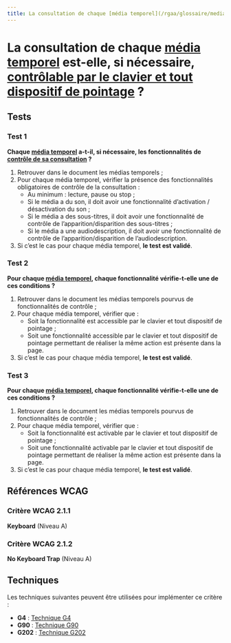 ```yaml
---
title: La consultation de chaque [média temporel](/rgaa/glossaire/media-temporel-type-son-video-et-synchronise) est-elle, si nécessaire, [contrôlable par le clavier et tout dispositif de pointage](/rgaa/glossaire/accessible-et-activable-par-le-clavier-et-tout-dispositif-de-pointage) ?
---
```


# La consultation de chaque [média temporel](/rgaa/glossaire/media-temporel-type-son-video-et-synchronise) est-elle, si nécessaire, [contrôlable par le clavier et tout dispositif de pointage](/rgaa/glossaire/accessible-et-activable-par-le-clavier-et-tout-dispositif-de-pointage) ?



## Tests

### Test 1

**Chaque [média temporel](/rgaa/glossaire/media-temporel-type-son-video-et-synchronise) a-t-il, si nécessaire, les fonctionnalités de [contrôle de sa consultation](/rgaa/glossaire/controle-de-la-consultation-d-un-media-temporel) ?**

1. Retrouver dans le document les médias temporels ;
2. Pour chaque média temporel, vérifier la présence des fonctionnalités obligatoires de contrôle de la consultation :
   - Au minimum : lecture, pause ou stop ;
   - Si le média a du son, il doit avoir une fonctionnalité d’activation / désactivation du son ;
   - Si le média a des sous-titres, il doit avoir une fonctionnalité de contrôle de l’apparition/disparition des sous-titres ;
   - Si le média a une audiodescription, il doit avoir une fonctionnalité de contrôle de l’apparition/disparition de l’audiodescription.
3. Si c’est le cas pour chaque média temporel, **le test est validé**.

### Test 2

**Pour chaque [média temporel](/rgaa/glossaire/media-temporel-type-son-video-et-synchronise), chaque fonctionnalité vérifie-t-elle une de ces conditions ?**

1. Retrouver dans le document les médias temporels pourvus de fonctionnalités de contrôle ;
2. Pour chaque média temporel, vérifier que :
   - Soit la fonctionnalité est accessible par le clavier et tout dispositif de pointage ;
   - Soit une fonctionnalité accessible par le clavier et tout dispositif de pointage permettant de réaliser la même action est présente dans la page.
3. Si c’est le cas pour chaque média temporel, **le test est validé**.

### Test 3

**Pour chaque [média temporel](/rgaa/glossaire/media-temporel-type-son-video-et-synchronise), chaque fonctionnalité vérifie-t-elle une de ces conditions ?**

1. Retrouver dans le document les médias temporels pourvus de fonctionnalités de contrôle ;
2. Pour chaque média temporel, vérifier que :
   - Soit la fonctionnalité est activable par le clavier et tout dispositif de pointage ;
   - Soit une fonctionnalité activable par le clavier et tout dispositif de pointage permettant de réaliser la même action est présente dans la page.
3. Si c’est le cas pour chaque média temporel, **le test est validé**.



## Références WCAG

### Critère WCAG 2.1.1

**Keyboard** (Niveau A)

### Critère WCAG 2.1.2

**No Keyboard Trap** (Niveau A)



## Techniques

Les techniques suivantes peuvent être utilisées pour implémenter ce critère :

- **G4** : [Technique G4](https://www.w3.org/WAI/WCAG21/Techniques/html/G4)
- **G90** : [Technique G90](https://www.w3.org/WAI/WCAG21/Techniques/html/G90)
- **G202** : [Technique G202](https://www.w3.org/WAI/WCAG21/Techniques/html/G202)
